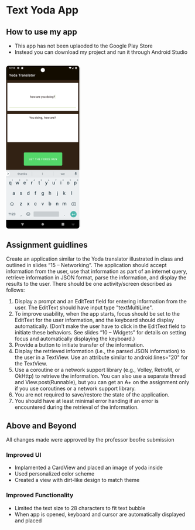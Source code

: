 # Text Yoda App
## How to use my app
- This app has not been uplaoded to the Google Play Store
- Instead you can download my project and run it through Android Studio
## 

<img width="200" alt="Screenshot 2023-03-16 at 7 42 03 PM" src="https://github.com/SparrMatthew/Yoda-Text-App/blob/main/Yoda.png">

##
## Assignment guidlines
Create an application similar to the Yoda translator illustrated in class and outlined in slides
“15 – Networking”. The application should accept information from the user, use that information as part of an internet query, retrieve information in JSON format, parse the information, and display the results to the user. There should be one activity/screen described as follows:
1. Display a prompt and an EditText field for entering information from the user. The EditText should have input type "textMultiLine".
2. To improve usability, when the app starts, focus should be set to the EditText for the user information, and the keyboard should display automatically. (Don’t make the user have to click in the EditText field to initiate these behaviors. See slides “10 – Widgets” for details on setting focus and automatically displaying the keyboard.)
3. Provide a button to initiate transfer of the information.
4. Display the retrieved information (i.e., the parsed JSON information) to the user in a TextView.
Use an attribute similar to android:lines="20" for the TextView.
5. Use a coroutine or a network support library (e.g., Volley, Retrofit, or OkHttp) to retrieve the information. You can also use a separate thread and View.post(Runnable), but you can get an A+ on the assignment only if you use coroutines or a network support library.
6. You are not required to save/restore the state of the application.
7. You should have at least minimal error handing if an error is encountered during the retrieval of the information.

## Above and Beyond
All changes made were approved by the professor beofre submission
### Improved UI
- Implamented a CardView and placed an image of yoda inside
- Used personalized color scheme 
- Created a view with dirt-like design to match theme

### Improved Functionality
- Limited the text size to 28 characters to fit text bubble
- When app is opened, keyboard and cursor are automatically displayed and placed
